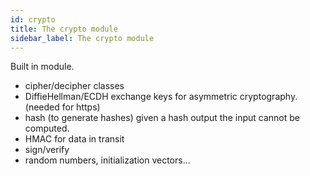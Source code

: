 ```yaml
---
id: crypto
title: The crypto module
sidebar_label: The crypto module
---
```


Built in module.

- cipher/decipher classes
- DiffieHellman/ECDH exchange keys for asymmetric cryptography. (needed for https)
- hash (to generate hashes) given a hash output the input cannot be computed.
- HMAC for data in transit
- sign/verify
- random numbers, initialization vectors...
